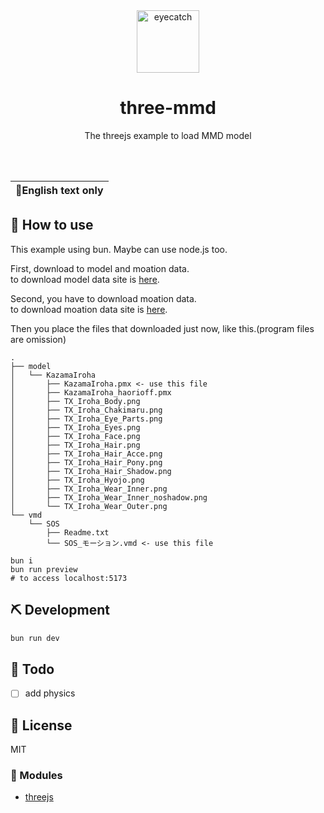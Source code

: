 <div align="center">

<img src="https://emoji2svg.deno.dev/api/🦊" alt="eyecatch" height="100">

# three-mmd

The threejs example to load MMD model

<br>
<br>


</div>

<table>
  <thead>
    <tr>
      <th style="text-align:center">🍔English text only</th>
    </tr>
  </thead>
</table>

<div align="center">

</div>

## 🚀 How to use

This example using bun. Maybe can use node.js too.

First, download to model and moation data.  
to download model data site is [here](https://3d.nicovideo.jp/works/td84835).

Second, you have to download moation data.  
to download moation data site is [here](https://bowlroll.net/file/303942).

Then you place the files that downloaded just now, like this.(program files are omission)

```
.
├── model
│   └── KazamaIroha
│       ├── KazamaIroha.pmx <- use this file
│       ├── KazamaIroha_haorioff.pmx
│       ├── TX_Iroha_Body.png
│       ├── TX_Iroha_Chakimaru.png
│       ├── TX_Iroha_Eye_Parts.png
│       ├── TX_Iroha_Eyes.png
│       ├── TX_Iroha_Face.png
│       ├── TX_Iroha_Hair.png
│       ├── TX_Iroha_Hair_Acce.png
│       ├── TX_Iroha_Hair_Pony.png
│       ├── TX_Iroha_Hair_Shadow.png
│       ├── TX_Iroha_Hyojo.png
│       ├── TX_Iroha_Wear_Inner.png
│       ├── TX_Iroha_Wear_Inner_noshadow.png
│       └── TX_Iroha_Wear_Outer.png
└── vmd
    └── SOS
        ├── Readme.txt
        └── SOS_モーション.vmd <- use this file

```


```
bun i
bun run preview
# to access localhost:5173
```

## ⛏️   Development

```sh
bun run dev
```
## 📝 Todo

- [ ] add physics

## 📜 License

MIT

### 🧩 Modules

- [threejs](https://threejs.org/)

